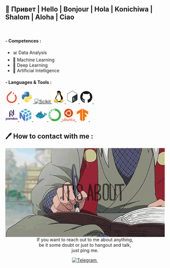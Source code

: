 ## 👋 Привет | Hello | Bonjour | Hola | Konichiwa | Shalom | Aloha | Ciao

<br>

#### - Competences :
- 📊 Data Analysis
- 👾 Machine Learning
- 🦈 Deep Learning
- 🧠 Artificial Intelligence

#### - Languages & Tools :

<div align="left">
<a href="https://pytorch.org/"><img src="https://github.com/devicons/devicon/blob/master/icons/pytorch/pytorch-original.svg" title="pytorch" alt="pytorch" width="40" height="40"/>&nbsp;</a>
<a href="https://www.python.org/"><img src="https://github.com/devicons/devicon/blob/master/icons/python/python-original.svg" title="Python" alt="Python" width="40" height="40"/>&nbsp;</a><a href="https://scikit-learn.org/stable/"><img src="https://upload.wikimedia.org/wikipedia/commons/0/05/Scikit_learn_logo_small.svg" title="Scikit" alt="Scikit" width="40" height="40"/>&nbsp;</a><a href="https://ru.wikipedia.org/wiki/Linux"><img src="https://github.com/devicons/devicon/blob/master/icons/linux/linux-original.svg" title="linux" alt="linux" width="40" height="40"/>&nbsp;</a><a href="https://ru.wikipedia.org/wiki/Bash"><img src="https://github.com/devicons/devicon/blob/master/icons/bash/bash-original.svg" title="bash" alt="bash" width="40" height="40"/>&nbsp;</a><a href="https://github.com/"><img src="https://github.com/devicons/devicon/blob/master/icons/github/github-original.svg" title="github" alt="github" width="40" height="40"/>&nbsp;</a>
<p><a href="https://pandas.pydata.org/"><img src="https://github.com/devicons/devicon/blob/master/icons/pandas/pandas-original-wordmark.svg" title="pandas" alt="pandas" width="40" height="40"/>&nbsp;</a><a href="https://numpy.org/"><img src="https://github.com/devicons/devicon/blob/master/icons/numpy/numpy-original.svg" title="numpy" alt="numpy" width="40" height="40"/>&nbsp;</a>
<a href="https://www.docker.com/"><img src="https://github.com/devicons/devicon/blob/master/icons/docker/docker-original.svg" title="docker" alt="docker" width="40" height="40"/>&nbsp;</a><a href="https://www.anaconda.com/"><img src="https://github.com/devicons/devicon/blob/master/icons/anaconda/anaconda-original.svg" title="anaconda" alt="anaconda" width="40" height="40"/>&nbsp;</a><a href="https://ubuntu.com/"><img src="https://github.com/devicons/devicon/blob/master/icons/ubuntu/ubuntu-plain-wordmark.svg" title="ubuntu" alt="ubuntu" width="40" height="40"/>&nbsp;</a><a href="https://www.tensorflow.org/"><img src="https://github.com/devicons/devicon/blob/master/icons/tensorflow/tensorflow-original.svg" title="tensorflow" alt="tensorflow" width="40" height="40"/>&nbsp;</a>
</div>

## 🖊 How to contact with me :

<img src="./assets/contact.gif" align="right" width="530.5px" height="280.5px">
<br>
<br>
<br>
<br>
<p align="center">If you want to reach out to me about anything,<br>
be it some doubt or just to hangout and talk,<br>
just ping me.</p>
<p align="center"><a href="https://t.me/g1adius"><img src="https://upload.wikimedia.org/wikipedia/commons/8/83/Telegram_2019_Logo.svg" title="Telegram" alt="Telegram" width="40" height="40"/>&nbsp;</a></p>

<br>
<br>
<br>

<!-- <div align="center">
<img src="https://profile-counter.glitch.me/g1adius/count.svg" align="center">
</div> -->
